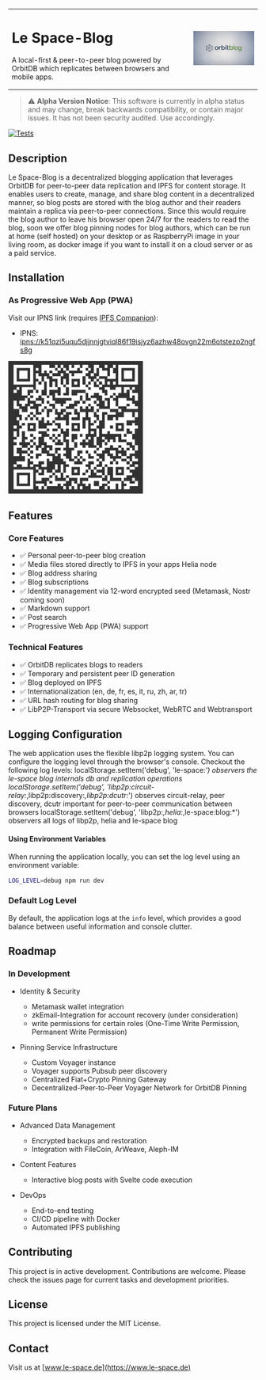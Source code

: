 <table border="0" cellspacing="0" cellpadding="0">
  <tr>
      <td>
      <h1>Le Space-Blog</h1>
      <p>A local-first & peer-to-peer blog powered by OrbitDB which replicates between browsers and mobile apps.</p>
      </td>
    <td><img src="./public/orbitbloglogo-700.png" width="300" alt="Le Space Blog Logo"></td>
  </tr>
</table>

> ⚠️ **Alpha Version Notice**: This software is currently in alpha status and may change, break backwards compatibility, or contain major issues. It has not been security audited. Use accordingly.

[![Tests](https://github.com/NiKrause/orbit-blog/actions/workflows/test.yml/badge.svg)](https://github.com/NiKrause/orbit-blog/actions/workflows/test.yml)

## Description

Le Space-Blog is a decentralized blogging application that leverages OrbitDB for peer-to-peer data replication and IPFS for content storage. It enables users to create, manage, and share blog content in a decentralized manner, so blog posts are stored with the blog author and their readers maintain a replica via peer-to-peer connections.
Since this would require the blog author to leave his browser open 24/7 for the readers to read the blog, soon we offer blog pinning nodes for blog authors, which can be run at home (self hosted) on your desktop or as RaspberryPi image in your living room, as docker image if you want to install it on a cloud server or as a paid service.

## Installation

### As Progressive Web App (PWA)

Visit our IPNS link (requires [IPFS Companion](https://docs.ipfs.tech/install/ipfs-companion/)):
- IPNS: [ipns://k51qzi5uqu5djjnnjgtviql86f19isjyz6azhw48ovgn22m6otstezp2ngfs8g](https://k51qzi5uqu5djjnnjgtviql86f19isjyz6azhw48ovgn22m6otstezp2ngfs8g.ipns.dweb.link/)

[![QR Code to PWA](/public/ipns.dweb.link.png)](https://k51qzi5uqu5djjnnjgtviql86f19isjyz6azhw48ovgn22m6otstezp2ngfs8g.ipns.dweb.link/)

## Features

### Core Features
- ✅ Personal peer-to-peer blog creation
- ✅ Media files stored directly to IPFS in your apps Helia node
- ✅ Blog address sharing
- ✅ Blog subscriptions
- ✅ Identity management via 12-word encrypted seed (Metamask, Nostr coming soon) 
- ✅ Markdown support
- ✅ Post search
- ✅ Progressive Web App (PWA) support

### Technical Features
- ✅ OrbitDB replicates blogs to readers
- ✅ Temporary and persistent peer ID generation
- ✅ Blog deployed on IPFS 
- ✅ Internationalization (en, de, fr, es, it, ru, zh, ar, tr)
- ✅ URL hash routing for blog sharing
- ✅ LibP2P-Transport via secure Websocket, WebRTC and Webtransport

## Logging Configuration

The web application uses the flexible libp2p logging system. You can configure the logging level through the browser's console. Checkout the following log levels:
localStorage.setItem('debug', 'le-space:*') observers the le-space blog internals db and replication operations
localStorage.setItem('debug', 'libp2p:circuit-relay:*,libp2p:discovery:*,libp2p:dcutr:*') observes circuit-relay, peer discovery, dcutr important for peer-to-peer communication between browsers
localStorage.setItem('debug', 'libp2p:*,helia:*,le-space:blog:*') observers all logs of libp2p, helia and le-space blog


#### Using Environment Variables
When running the application locally, you can set the log level using an environment variable:
```bash
LOG_LEVEL=debug npm run dev
```

### Default Log Level
By default, the application logs at the `info` level, which provides a good balance between useful information and console clutter.

## Roadmap

### In Development
- Identity & Security
  - Metamask wallet integration
  - zkEmail-Integration for account recovery (under consideration)
  - write permissions for certain roles (One-Time Write Permission, Permanent Write Permission)
  
- Pinning Service Infrastructure 
  - Custom Voyager instance 
  - Voyager supports Pubsub peer discovery
  - Centralized Fiat+Crypto Pinning Gateway
  - Decentralized-Peer-to-Peer Voyager Network for OrbitDB Pinning

### Future Plans
- Advanced Data Management
  - Encrypted backups and restoration
  - Integration with FileCoin, ArWeave, Aleph-IM

- Content Features
  - Interactive blog posts with Svelte code execution

- DevOps
  - End-to-end testing
  - CI/CD pipeline with Docker
  - Automated IPFS publishing

## Contributing

This project is in active development. Contributions are welcome. Please check the issues page for current tasks and development priorities.

## License

This project is licensed under the MIT License.

## Contact

Visit us at [www.le-space.de](https://www.le-space.de)